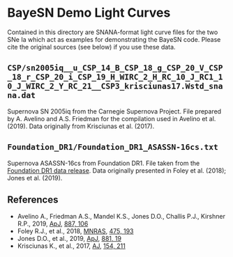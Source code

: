 # BayeSN Demo Light Curves

Contained in this directory are SNANA-format light curve files for the two SNe Ia which act as examples for demonstrating the BayeSN code. Please cite the original sources (see below) if you use these data.

## `CSP/sn2005iq__u_CSP_14_B_CSP_18_g_CSP_20_V_CSP_18_r_CSP_20_i_CSP_19_H_WIRC_2_H_RC_10_J_RC1_10_J_WIRC_2_Y_RC_21__CSP3_krisciunas17.Wstd_snana.dat`
Supernova SN 2005iq from the Carnegie Supernova Project. File prepared by A. Avelino and A.S. Friedman for the compilation used in Avelino et al. (2019). Data originally from Krisciunas et al. (2017).

## `Foundation_DR1/Foundation_DR1_ASASSN-16cs.txt`
Supernova ASASSN-16cs from Foundation DR1. File taken from the [Foundation DR1 data release](https://github.com/djones1040/Foundation_DR1). Data originally presented in Foley et al. (2018); Jones et al. (2019).

## References
 - Avelino A., Friedman A.S., Mandel K.S., Jones D.O., Challis P.J., Kirshner R.P., 2019, [ApJ](http://dx.doi.org/10.3847/1538-4357/ab2a16), [887, 106](https://ui.adsabs.harvard.edu/abs/2019ApJ...887..106A/abstract)
 - Foley R.J., et al., 2018, [MNRAS](http://dx.doi.org/10.1093/mnras/stx3136), [475, 193](https://ui.adsabs.harvard.edu/abs/2018MNRAS.475..193F/abstract)
 - Jones D.O., et al., 2019, [ApJ](http://dx.doi.org/10.3847/1538-4357/ab2bec), [881, 19](https://ui.adsabs.harvard.edu/abs/2019ApJ...881...19J/abstract)
 - Krisciunas K., et al., 2017, [AJ](http://dx.doi.org/10.3847/1538-3881/aa8df0), [154, 211](https://ui.adsabs.harvard.edu/abs/2017AJ....154..211K)